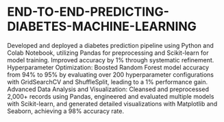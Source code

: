 # END-TO-END-PREDICTING-DIABETES-MACHINE-LEARNING
Developed and deployed a diabetes prediction pipeline using Python and Colab
Notebook, utilizing Pandas for preprocessing and Scikit-learn for model training. Improved accuracy by 1%
through systematic refinement.
Hyperparameter Optimization: Boosted Random Forest model accuracy from 94% to 95% by evaluating over
200 hyperparameter configurations with GridSearchCV and ShuffleSplit, leading to a 1% performance gain.
Advanced Data Analysis and Visualization: Cleansed and preprocessed 2,000+ records using Pandas,
engineered and evaluated multiple models with Scikit-learn, and generated detailed visualizations with
Matplotlib and Seaborn, achieving a 98% accuracy rate.
